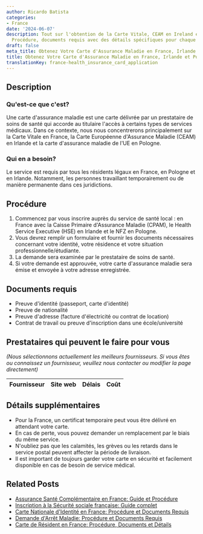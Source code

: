```yaml
---
author: Ricardo Batista
categories:
- France
date: '2024-06-07'
description: Tout sur l'obtention de la Carte Vitale, CEAM en Ireland et l'UE en Pologne.
  Procédure, documents requis avec des détails spécifiques pour chaque pays.
draft: false
meta_title: Obtenez Votre Carte d'Assurance Maladie en France, Irlande et Pologne
title: Obtenez Votre Carte d'Assurance Maladie en France, Irlande et Pologne
translationKey: france-health_insurance_card_application
---
```


## Description
### Qu'est-ce que c'est?
Une carte d'assurance maladie est une carte délivrée par un prestataire de soins de santé qui accorde au titulaire l'accès à certains types de services médicaux. Dans ce contexte, nous nous concentrerons principalement sur la Carte Vitale en France, la Carte Européenne d'Assurance Maladie (CEAM) en Irlande et la carte d'assurance maladie de l'UE en Pologne.
### Qui en a besoin?
Le service est requis par tous les résidents légaux en France, en Pologne et en Irlande. Notamment, les personnes travaillant temporairement ou de manière permanente dans ces juridictions.

## Procédure
1. Commencez par vous inscrire auprès du service de santé local : en France avec la Caisse Primaire d'Assurance Maladie (CPAM), le Health Service Executive (HSE) en Irlande et le NFZ en Pologne.
2. Vous devrez remplir un formulaire et fournir les documents nécessaires concernant votre identité, votre résidence et votre situation professionnelle/étudiante.
3. La demande sera examinée par le prestataire de soins de santé.
4. Si votre demande est approuvée, votre carte d'assurance maladie sera émise et envoyée à votre adresse enregistrée.

## Documents requis
- Preuve d'identité (passeport, carte d'identité)
- Preuve de nationalité
- Preuve d'adresse (facture d'électricité ou contrat de location)
- Contrat de travail ou preuve d'inscription dans une école/université

## Prestataires qui peuvent le faire pour vous

_(Nous sélectionnons actuellement les meilleurs fournisseurs. Si vous êtes ou connaissez un fournisseur, veuillez nous contacter ou modifier la page directement)_

| Fournisseur     |     Site web    |     Délais       |       Coût       |
| :-------------: | :-------------: |  :-------------: | :-------------: |

## Détails supplémentaires
- Pour la France, un certificat temporaire peut vous être délivré en attendant votre carte.
- En cas de perte, vous pouvez demander un remplacement par le biais du même service.
- N'oubliez pas que les calamités, les grèves ou les retards dans le service postal peuvent affecter la période de livraison.
- Il est important de toujours garder votre carte en sécurité et facilement disponible en cas de besoin de service médical.


## Related Posts

- [Assurance Santé Complémentaire en France: Guide et Procédure](https://tramitit.com/fr/guides/france/demande_de_mutuelle_sante/)
- [Inscription à la Sécurité sociale française: Guide complet](https://tramitit.com/fr/guides/france/inscription_a_la_securite_sociale/)
- [Carte Nationale d'Identité en France: Procédure et Documents Requis](https://tramitit.com/fr/guides/france/demande_de_carte_nationale_didentite/)
- [Demande d'Arrêt Maladie: Procédure et Documents Requis](https://tramitit.com/fr/guides/france/demande_darret_de_travail/)
- [Carte de Résident en France: Procédure, Documents et Détails](https://tramitit.com/fr/guides/france/demande_de_carte_de_resident/)